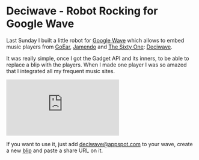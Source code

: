 <!--
tags: [ "social networks", "google wave" ]
date_created: "2009-10-29T21:57:00-04:00"
-->

# Deciwave - Robot Rocking for Google Wave

Last Sunday I built a little robot for [Google Wave](https://wave.google.com) which allows to embed music players from [GoEar](http://www.goear.com/), [Jamendo](https://www.jamendo.com/start) and [The Sixty One](http://thesixtyone.com): [Deciwave](https://deciwave.appspot.com/).

It was really simple, once I got the Gadget API and its inners, to be able to replace a blip with the players. When I made one player I was so amazed that I integrated all my frequent music sites.

<div class="embed-responsive">
  <iframe src="https://www.youtube-nocookie.com/embed/QdhR5rW4oN0?rel=0" frameborder="0" allow="autoplay; encrypted-media" allowfullscreen></iframe>
</div>

If you want to use it, just add deciwave@appspot.com to your wave, create a new [blip](http://google.about.com/od/b/g/google_wave_blip.htm) and paste a share URL on it.
